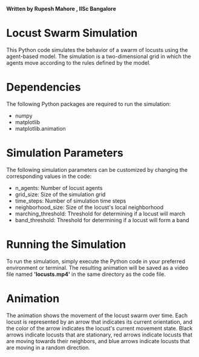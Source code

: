 **Written by Rupesh Mahore , IISc Bangalore**
# Locust Swarm Simulation
This Python code simulates the behavior of a swarm of locusts using the agent-based model. The simulation is a two-dimensional grid in which the agents move according to the rules defined by the model.

# Dependencies
The following Python packages are required to run the simulation:

* numpy
* matplotlib
* matplotlib.animation


# Simulation Parameters
The following simulation parameters can be customized by changing the corresponding values in the code:

* n_agents: Number of locust agents
* grid_size: Size of the simulation grid
* time_steps: Number of simulation time steps
* neighborhood_size: Size of the locust's local neighborhood
* marching_threshold: Threshold for determining if a locust will march
* band_threshold: Threshold for determining if a locust will form a band

# Running the Simulation
To run the simulation, simply execute the Python code in your preferred environment or terminal. The resulting animation will be saved as a video file named **'locusts.mp4'** in the same directory as the code file.

# Animation
The animation shows the movement of the locust swarm over time. Each locust is represented by an arrow that indicates its current orientation, and the color of the arrow indicates the locust's current movement state. Black arrows indicate locusts that are stationary, red arrows indicate locusts that are moving towards their neighbors, and blue arrows indicate locusts that are moving in a random direction.
